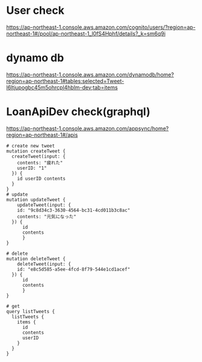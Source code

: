 # User check
https://ap-northeast-1.console.aws.amazon.com/cognito/users/?region=ap-northeast-1#/pool/ap-northeast-1_l0fS4Hphf/details?_k=sm6q9i


# dynamo db
https://ap-northeast-1.console.aws.amazon.com/dynamodb/home?region=ap-northeast-1#tables:selected=Tweet-l6ltjupogbc45m5ohrcpl4hblm-dev;tab=items

# LoanApiDev check(graphql)
https://ap-northeast-1.console.aws.amazon.com/appsync/home?region=ap-northeast-1#/apis

```
# create new tweet
mutation createTweet {
  createTweet(input: {
    contents: "疲れた"
    userID: "1"
  }) {
    id userID contents
  }
}
# update
mutation updateTweet {
	updateTweet(input: {
    id: "9c8d34c3-3630-4564-bc31-4cd011b3c8ac"
    contents: "元気になった"
  }) {
      id
      contents
      }
}

# delete
mutation deleteTweet {
	deleteTweet(input: {
    id: "e8c5d585-a5ee-4fcd-8f79-544e1cd1acef"
  }) {
      id
      contents
      }
}

# get
query listTweets {
  listTweets {
    items {
      id
      contents
      userID
    }
  }
}
```
